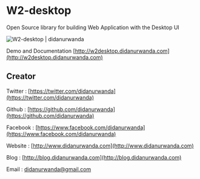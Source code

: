 # W2-desktop
Open Source library for building Web Application with the Desktop UI

![W2-desktop | didanurwanda](http://www.didanurwanda.com/uploads/produk/123b5f74f1a7c1f03ba09c300a5b0956.jpg)

Demo and Documentation [http://w2desktop.didanurwanda.com](http://w2desktop.didanurwanda.com)

## Creator

Twitter : [https://twitter.com/didanurwanda](https://twitter.com/didanurwanda)

Github : [https://github.com/didanurwanda](https://github.com/didanurwanda)

Facebook : [https://www.facebook.com/didanurwanda](https://www.facebook.com/didanurwanda)

Website : [http://www.didanurwanda.com](http://www.didanurwanda.com)

Blog : [http://blog.didanurwanda.com](http://blog.didanurwanda.com)

Email : didanurwanda@gmail.com

